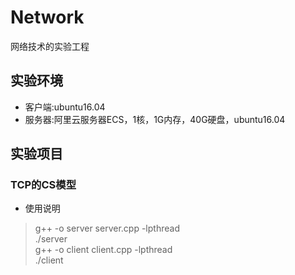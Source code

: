 # Network
网络技术的实验工程
## 实验环境  
* 客户端:ubuntu16.04 
* 服务器:阿里云服务器ECS，1核，1G内存，40G硬盘，ubuntu16.04 
## 实验项目 
### TCP的CS模型 
* 使用说明 
> g++ -o server server.cpp -lpthread   
> ./server  
> g++ -o client client.cpp -lpthread  
> ./client  


